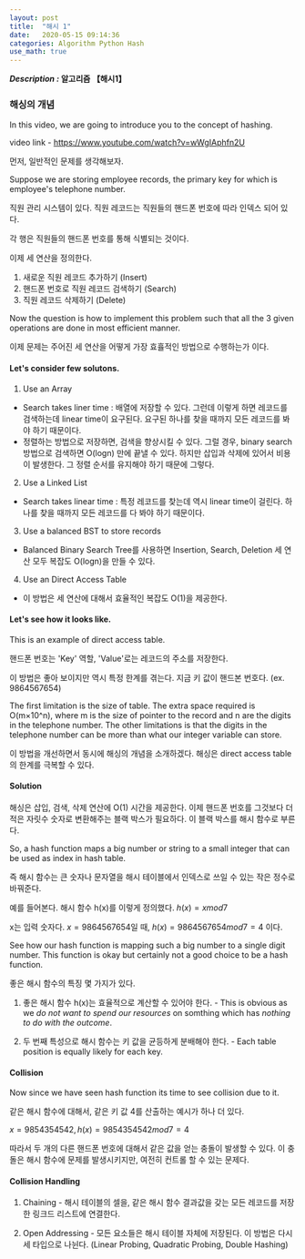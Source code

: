 ```yaml
---
layout: post
title:  "해시 1"
date:   2020-05-15 09:14:36 
categories: Algorithm Python Hash
use_math: true
---
```


**_Description :_ 알고리즘 【해시1】**

### 해싱의 개념

In this video, we are going to introduce you to the concept of hashing. 

video link - https://www.youtube.com/watch?v=wWgIAphfn2U

먼저, 일반적인 문제를 생각해보자.

Suppose we are storing employee records, the primary key for which is employee's telephone number.

직원 관리 시스템이 있다. 직원 레코드는 직원들의 핸드폰 번호에 따라 인덱스 되어 있다.

각 행은 직원들의 핸드폰 번호를 통해 식별되는 것이다.

이제 세 연산을 정의한다.

1. 새로운 직원 레코드 추가하기 (Insert)
2. 핸드폰 번호로 직원 레코드 검색하기 (Search)
3. 직원 레코드 삭제하기 (Delete)

Now the question is how to implement this problem such that all the 3 given operations are done in most efficient manner.

이제 문제는 주어진 세 연산을 어떻게 가장 효휼적인 방법으로 수행하는가 이다.

#### Let's consider few solutons.

1. Use an Array 
  - Search takes liner time : 배열에 저장할 수 있다. 그런데 이렇게 하면 레코드를 검색하는데 linear time이 요구된다. 요구된 하나를 찾을 때까지 모든 레코드를 봐야 하기 때문이다. 
  - 정렬하는 방법으로 저장하면, 검색을 향상시킬 수 있다. 그럴 경우, binary search 방법으로 검색하면 O(logn) 만에 끝낼 수 있다. 하지만 삽입과 삭제에 있어서 비용이 발생한다. 그 정렬 순서를 유지해야 하기 때문에 그렇다.
  
2. Use a Linked List 
  - Search takes linear time : 특정 레코드를 찾는데 역시 linear time이 걸린다. 하나를 찾을 때까지 모든 레코드를 다 봐야 하기 때문이다. 
  
3. Use a balanced BST to store records
  - Balanced Binary Search Tree를 사용하면 Insertion, Search, Deletion 세 연산 모두 복잡도 O(logn)을 만들 수 있다. 
 
4. Use an Direct Access Table
  - 이 방법은 세 연산에 대해서 효율적인 복잡도 O(1)을 제공한다.
  

#### Let's see how it looks like.

This is an example of direct access table. 

핸드폰 번호는 'Key' 역할, 'Value'로는 레코드의 주소를 저장한다. 

이 방법은 좋아 보이지만 역시 특정 한계를 겪는다. 지금 키 값이 핸드본 번호다. (ex. 9864567654)
  
The first limitation is the size of table. The extra space required is O(m×10^n), where m is the size of pointer to the record and n are the digits in the telephone number. The other limitations is that the digits in the telephone number can be more than what our integer variable can store. 

이 방법을 개선하면서 동시에 해싱의 개념을 소개하겠다. 해싱은 direct access table의 한계를 극복할 수 있다.


#### Solution

해싱은 삽입, 검색, 삭제 연산에 O(1) 시간을 제공한다. 이제 핸드폰 번호를 그것보다 더 적은 자릿수 숫자로 변환해주는 블랙 박스가 필요하다. 이 블랙 박스를 해시 함수로 부른다. 

So, a hash function maps a big number or string to a small integer that can be used as index in hash table.

즉 해시 함수는 큰 숫자나 문자열을 해시 테이블에서 인덱스로 쓰일 수 있는 작은 정수로 바꿔준다.

예를 들어본다. 해시 함수 h(x)를 이렇게 정의했다. $h(x) = x mod 7$

x는 입력 숫자다. $x = 9864567654$일 때, $h(x) = 9864567654 mod 7 = 4$ 이다.

See how our hash function is mapping such a big number to a single digit number. This function is okay but certainly not a good choice to be a hash function.

좋은 해시 함수의 특징 몇 가지가 있다. 

1. 좋은 해시 함수 h(x)는 효율적으로 계산할 수 있어야 한다. - This is obvious as we *do not want to spend our resources* on somthing which has *nothing to do with the outcome*.

2. 두 번째 특성으로 해시 함수는 키 값을 균등하게 분배해야 한다. - Each table position is equally likely for each key. 


#### Collision

Now since we have seen hash function its time to see collision due to it.

같은 해시 함수에 대해서, 같은 키 값 4를 산출하는 예시가 하나 더 있다. 

$x = 9854354542, h(x) = 9854354542 mod 7 = 4$

따라서 두 개의 다른 핸드폰 번호에 대해서 같은 값을 얻는 충돌이 발생할 수 있다. 이 충돌은 해시 함수에 문제를 발생시키지만, 여전히 컨트롤 할 수 있는 문제다.


#### Collision Handling

1. Chaining - 해시 테이블의 셀을, 같은 해시 함수 결과값을 갖는 모든 레코드를 저장한 링크드 리스트에 연결한다.

2. Open Addressing - 모든 요소들은 해시 테이블 자체에 저장된다. 이 방법은 다시 세 타입으로 나뉜다. (Linear Probing, Quadratic Probing, Double Hashing)









  


